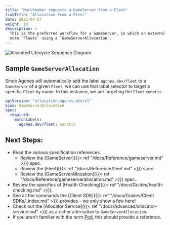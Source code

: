 ```yaml
---
title: "Matchmaker requests a GameServer from a Fleet"
linkTitle: "Allocation from a Fleet"
date: 2021-07-27
weight: 10
description: >
  This is the preferred workflow for a GameServer, in which an external matchmaker requests an allocation from one or 
  more `Fleets` using a `GameServerAllocation`.
---
```



![Allocated Lifecycle Sequence Diagram](../../../diagrams/gameserver-lifecycle.puml.png)

## Sample `GameServerAllocation`

Since Agones will automatically add the label `agones.dev/fleet` to a `GameServer` of a given `Fleet`, we can use that 
label selector to target a specific `Fleet` by name. In this instance, we are targeting the `Fleet` `xonotic`.

```yaml
apiVersion: "allocation.agones.dev/v1"
kind: GameServerAllocation
spec:
  required:
    matchLabels:
      agones.dev/fleet: xonotic
```

## Next Steps:

- Read the various specification references.
  - Review the [GameServer]({{< ref "/docs/Reference/gameserver.md" >}}) spec.
  - Review the [Fleet]({{< ref "/docs/Reference/fleet.md" >}}) spec.
  - Review the [GameServerAllocation]({{< ref "/docs/Reference/gameserverallocation.md" >}}) spec.
- Review the specifics of [Health Checking]({{< ref "/docs/Guides/health-checking.md" >}}).
- See all the commands the [Client SDK]({{< ref "/docs/Guides/Client SDKs/_index.md" >}}) provides - we only show a few here!
- Check out the [Allocator Service]({{< ref "/docs/Advanced/allocator-service.md" >}}) as a richer alternative to `GameServerAllocation`.
- If you aren't familiar with the term [Pod](https://kubernetes.io/docs/concepts/workloads/pods/pod/), this should provide a reference.
